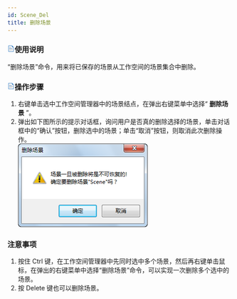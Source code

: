 ```yaml
---
id: Scene_Del
title: 删除场景  
---  
```

### ![](../../img/read.gif)使用说明

“删除场景”命令，用来将已保存的场景从工作空间的场景集合中删除。

### ![](../../img/read.gif)操作步骤

  1. 右键单击选中工作空间管理器中的场景结点，在弹出右键菜单中选择“ **删除场景** ”。
  2. 弹出如下图所示的提示对话框，询问用户是否真的删除选择的场景，单击对话框中的“确认”按钮，删除选中的场景；单击“取消”按钮，则取消此次删除操作。     
![](img/DelScenePrompt.png)  


### 注意事项

  1. 按住 Ctrl 键，在工作空间管理器中先同时选中多个场景，然后再右键单击鼠标，在弹出的右键菜单中选择“删除场景”命令，可以实现一次删除多个选中的场景。
  2. 按 Delete 键也可以删除场景。



